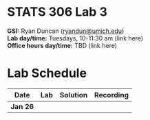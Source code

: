 # STATS 306 Lab 3

**GSI:** Ryan Duncan (ryandun@umich.edu)\
**Lab day/time:** Tuesdays, 10-11:30 am (link here)\
**Office hours day/time:** TBD (link here)

# Lab Schedule

Date | Lab | Solution | Recording
--- | --- | --- | ---
**Jan 26** |  |  | 

